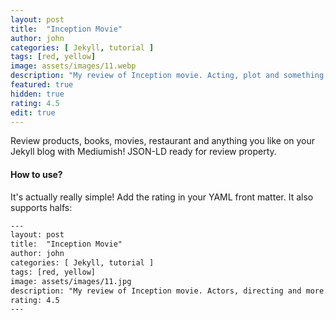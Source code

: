 ```yaml
---
layout: post
title:  "Inception Movie"
author: john
categories: [ Jekyll, tutorial ]
tags: [red, yellow]
image: assets/images/11.webp
description: "My review of Inception movie. Acting, plot and something else in this short description."
featured: true
hidden: true
rating: 4.5
edit: true
---
```


Review products, books, movies, restaurant and anything you like on your Jekyll blog with Mediumish! JSON-LD ready for review property.

#### How to use?

It's actually really simple! Add the rating in your YAML front matter. It also supports halfs:

```html
---
layout: post
title:  "Inception Movie"
author: john
categories: [ Jekyll, tutorial ]
tags: [red, yellow]
image: assets/images/11.jpg
description: "My review of Inception movie. Actors, directing and more."
rating: 4.5
---
```
